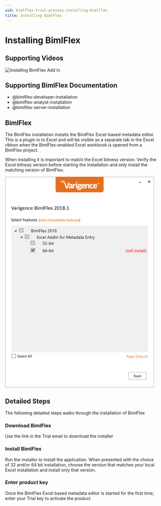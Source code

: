 ```yaml
---
uid: bimlflex-trial-process-installing-bimlflex
title: Installing BimlFlex
---
```

# Installing BimlFlex

## Supporting Videos

![Installing BimlFlex Add In](https://www.youtube.com/watch?v=oT4Poki45nw?rel=0&autoplay=0)

## Supporting BimlFlex Documentation

- @bimlflex-developer-installation
- @bimlflex-analyst-installation
- @bimlflex-server-installation

## BimlFlex

The BimlFlex installation installs the BimlFlex Excel-based metadata editor. This is a plugin in to Excel and will be visible as a separate tab in the Excel ribbon when the BimlFlex-enabled Excel workbook is opened from a BimlFlex project.

When installing it is important to match the Excel bitness version. Verify the Excel bitness version before starting the installation and only install the matching version of BimlFlex.

![Installing BimlFlex -center -50%](../user-guide/images/bimlflex-ss-v5-bimlflex-installer-install.png)

## Detailed Steps

The following detailed steps walks through the installation of BimlFlex

### Download BimlFlex

Use the link in the Trial email to download the installer

### Install BimlFlex

Run the installer to install the application. When presented with the choice of 32 and/or 64 bit installation, choose the version that matches your local Excel installation and install only that version.

### Enter product key

Once the BimlFlex Excel based metadata editor is started for the first time, enter your Trial key to activate the product.
